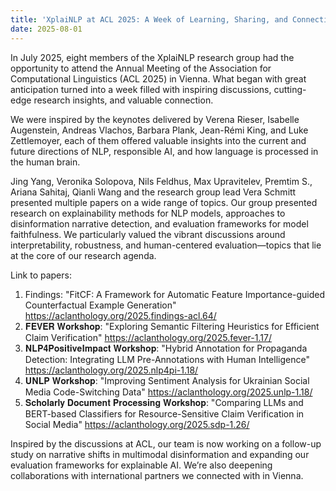 ```yaml
---
title: 'XplaiNLP at ACL 2025: A Week of Learning, Sharing, and Connecting 🚀'
date: 2025-08-01
---
```


In July 2025, eight members of the XplaiNLP research group had the opportunity to attend the Annual Meeting of the Association for Computational Linguistics (ACL 2025) in Vienna. What began with great anticipation turned into a week filled with inspiring discussions, cutting-edge research insights, and valuable connection.

<!--more-->

We were inspired by the keynotes delivered by Verena Rieser, Isabelle Augenstein, Andreas Vlachos, Barbara Plank, Jean-Rémi King, and Luke Zettlemoyer, each of them offered valuable insights into the current and future directions of NLP, responsible AI, and how language is processed in the human brain.

Jing Yang, Veronika Solopova, Nils Feldhus, Max Upravitelev, Premtim S., Ariana Sahitaj, Qianli Wang and the research group lead Vera Schmitt presented multiple papers on a wide range of topics. Our group presented research on explainability methods for NLP models, approaches to disinformation narrative detection, and evaluation frameworks for model faithfulness. We particularly valued the vibrant discussions around interpretability, robustness, and human-centered evaluation—topics that lie at the core of our research agenda.

Link to papers: 
1. Findings: "FitCF: A Framework for Automatic Feature Importance-guided Counterfactual Example Generation" https://aclanthology.org/2025.findings-acl.64/ 
2. 𝐅𝐄𝐕𝐄𝐑 𝐖𝐨𝐫𝐤𝐬𝐡𝐨𝐩: "Exploring Semantic Filtering Heuristics for Efficient Claim Verification" https://aclanthology.org/2025.fever-1.17/ 
3. 𝐍𝐋𝐏𝟒𝐏𝐨𝐬𝐢𝐭𝐢𝐯𝐞𝐈𝐦𝐩𝐚𝐜𝐭 𝐖𝐨𝐫𝐤𝐬𝐡𝐨𝐩: "Hybrid Annotation for Propaganda Detection: Integrating LLM Pre-Annotations with Human Intelligence" https://aclanthology.org/2025.nlp4pi-1.18/
4. 𝐔𝐍𝐋𝐏 𝐖𝐨𝐫𝐤𝐬𝐡𝐨𝐩: "Improving Sentiment Analysis for Ukrainian Social Media Code-Switching Data" https://aclanthology.org/2025.unlp-1.18/ 
5. 𝐒𝐜𝐡𝐨𝐥𝐚𝐫𝐥𝐲 𝐃𝐨𝐜𝐮𝐦𝐞𝐧𝐭 𝐏𝐫𝐨𝐜𝐞𝐬𝐬𝐢𝐧𝐠 𝐖𝐨𝐫𝐤𝐬𝐡𝐨𝐩: "Comparing LLMs and BERT-based Classifiers for Resource-Sensitive Claim Verification in Social Media" https://aclanthology.org/2025.sdp-1.26/

Inspired by the discussions at ACL, our team is now working on a follow-up study on narrative shifts in multimodal disinformation and expanding our evaluation frameworks for explainable AI. We’re also deepening collaborations with international partners we connected with in Vienna.
